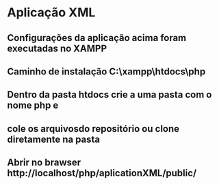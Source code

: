 # Aplicação XML

## Configurações da aplicação acima foram executadas no XAMPP
## Caminho de instalação C:\xampp\htdocs\php
## Dentro da pasta htdocs crie a uma pasta com o nome php e 
## cole os arquivosdo repositório ou clone diretamente na pasta
## Abrir no brawser http://localhost/php/aplicationXML/public/